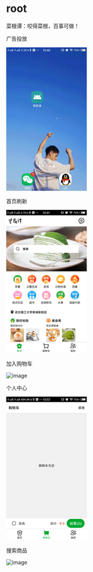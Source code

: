 # root

菜根谭：咬得菜根，百事可做！

广告投放

![image](https://github.com/writere/root/blob/master/ad.gif )   


首页刷新

![image](https://github.com/writere/root/blob/master/home.gif )   


加入购物车

![image](https://github.com/writere/root/blob/master/carter.gif )   


个人中心

![image](https://github.com/writere/root/blob/master/mine.gif )   


搜索商品

![image](https://github.com/writere/root/blob/master/find.gif )   
